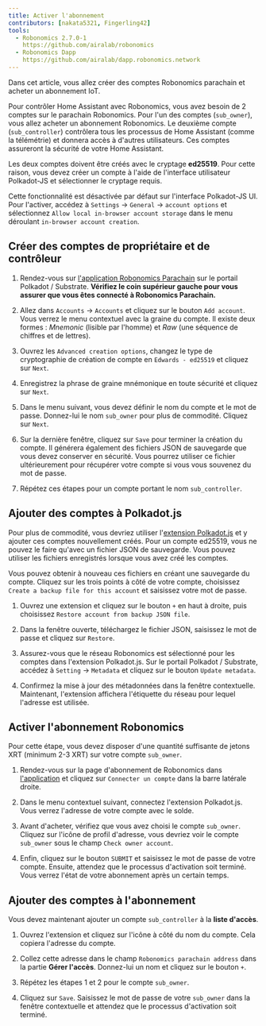 ```yaml
---
title: Activer l'abonnement
contributors: [nakata5321, Fingerling42]
tools:   
  - Robonomics 2.7.0-1
    https://github.com/airalab/robonomics
  - Robonomics Dapp 
    https://github.com/airalab/dapp.robonomics.network
---
```


Dans cet article, vous allez créer des comptes Robonomics parachain et acheter un abonnement IoT. 

<robo-wiki-picture src="home-assistant/sub_activate.png" />


Pour contrôler Home Assistant avec Robonomics, vous avez besoin de 2 comptes sur le parachain Robonomics. Pour l'un des comptes (`sub_owner`), vous allez acheter un abonnement Robonomics. Le deuxième compte (`sub_controller`) contrôlera tous les processus de Home Assistant (comme la télémétrie) et donnera accès à d'autres utilisateurs. Ces comptes assureront la sécurité de votre Home Assistant. 

<robo-wiki-note type="warning" title="WARNING">

Les deux comptes doivent être créés avec le cryptage **ed25519**. Pour cette raison, vous devez créer un compte à l'aide de l'interface utilisateur Polkadot-JS et sélectionner le cryptage requis.

Cette fonctionnalité est désactivée par défaut sur l'interface Polkadot-JS UI. Pour l'activer, accédez à `Settings` -> `General` -> `account options` et sélectionnez `Allow local in-browser account storage` dans le menu déroulant `in-browser account creation`.

</robo-wiki-note>

## Créer des comptes de propriétaire et de contrôleur

<robo-wiki-video autoplay loop controls :videos="[{src: 'https://cloudflare-ipfs.com/ipfs/QmQiJYPYajUJXENX2PzSJMSKGSshyWyPNqugSYxP5eCNvm', type:'mp4'}]" />

1. Rendez-vous sur [l'application Robonomics Parachain](https://polkadot.js.org/apps/?rpc=wss%3A%2F%2Fkusama.rpc.robonomics.network%2F#/) sur le portail Polkadot / Substrate. **Vérifiez le coin supérieur gauche pour vous assurer que vous êtes connecté à Robonomics Parachain.**

2. Allez dans `Accounts` -> `Accounts` et cliquez sur le bouton `Add account`. Vous verrez le menu contextuel avec la graine du compte. Il existe deux formes : *Mnemonic* (lisible par l'homme) et *Raw* (une séquence de chiffres et de lettres). 

3. Ouvrez les `Advanced creation options`, changez le type de cryptographie de création de compte en `Edwards - ed25519` et cliquez sur `Next`.


4. Enregistrez la phrase de graine mnémonique en toute sécurité et cliquez sur `Next`.

5. Dans le menu suivant, vous devez définir le nom du compte et le mot de passe. Donnez-lui le nom `sub_owner` pour plus de commodité. Cliquez sur `Next`.

6. Sur la dernière fenêtre, cliquez sur `Save` pour terminer la création du compte. Il générera également des fichiers JSON de sauvegarde que vous devez conserver en sécurité. Vous pourrez utiliser ce fichier ultérieurement pour récupérer votre compte si vous vous souvenez du mot de passe.

7. Répétez ces étapes pour un compte portant le nom `sub_controller`.


## Ajouter des comptes à Polkadot.js

Pour plus de commodité, vous devriez utiliser l'[extension Polkadot.js](https://polkadot.js.org/extension/) et y ajouter ces comptes nouvellement créés. Pour un compte ed25519, vous ne pouvez le faire qu'avec un fichier JSON de sauvegarde. Vous pouvez utiliser les fichiers enregistrés lorsque vous avez créé les comptes.

Vous pouvez obtenir à nouveau ces fichiers en créant une sauvegarde du compte. Cliquez sur les trois points à côté de votre compte, choisissez `Create a backup file for this account` et saisissez votre mot de passe.

<robo-wiki-video autoplay loop controls :videos="[{src: 'https://cloudflare-ipfs.com/ipfs/QmRd7gztUjWkLF4W2XuJwy5aXBwzNV2aPCU6CQQLvUpSNj', type:'mp4'}]" />

1. Ouvrez une extension et cliquez sur le bouton `+` en haut à droite, puis choisissez `Restore account from backup JSON file`.

2. Dans la fenêtre ouverte, téléchargez le fichier JSON, saisissez le mot de passe et cliquez sur `Restore`.

3. Assurez-vous que le réseau Robonomics est sélectionné pour les comptes dans l'extension Polkadot.js. Sur le portail Polkadot / Substrate, accédez à  `Setting` -> `Metadata` et cliquez sur le bouton `Update metadata`. 

4. Confirmez la mise à jour des métadonnées dans la fenêtre contextuelle. Maintenant, l'extension affichera l'étiquette du réseau pour lequel l'adresse est utilisée.

<robo-wiki-video autoplay loop controls :videos="[{src: 'https://cloudflare-ipfs.com/ipfs/QmT5sTNP9t8gpbD4RJJw6ETwG4wiziiChAh2uHHBk9Zsyd', type:'mp4'}]" />

## Activer l'abonnement Robonomics 

<robo-wiki-note type="okay">

Pour cette étape, vous devez disposer d'une quantité suffisante de jetons XRT (minimum 2-3 XRT) sur votre compte `sub_owner`.

</robo-wiki-note>

<robo-wiki-video autoplay loop controls :videos="[{src: 'https://cloudflare-ipfs.com/ipfs/QmXrFCajmJgkRDSbshGD3QehjnoyS6jafEPSjHdYkoBHum', type:'mp4'}]" />

1. Rendez-vous sur la page d'abonnement de Robonomics dans [l'application](https://dapp.robonomics.network/#/subscription) et cliquez sur `Connecter un compte` dans la barre latérale droite.

2. Dans le menu contextuel suivant, connectez l'extension Polkadot.js. Vous verrez l'adresse de votre compte avec le solde.

3. Avant d'acheter, vérifiez que vous avez choisi le compte `sub_owner`. Cliquez sur l'icône de profil d'adresse, vous devriez voir le compte `sub_owner` sous le champ `Check owner account`.

4. Enfin, cliquez sur le bouton `SUBMIT` et saisissez le mot de passe de votre compte. Ensuite, attendez que le processus d'activation soit terminé. Vous verrez l'état de votre abonnement après un certain temps.


## Ajouter des comptes à l'abonnement

Vous devez maintenant ajouter un compte `sub_controller` à la **liste d'accès**.

<robo-wiki-video autoplay loop controls :videos="[{src: 'https://cloudflare-ipfs.com/ipfs/QmV1gkwtcXsWv54ov9tuXfcHg7nqs1foM8cRwts4sqnqtX', type:'mp4'}]" />

1. Ouvrez l'extension et cliquez sur l'icône à côté du nom du compte. Cela copiera l'adresse du compte.


2. Collez cette adresse dans le champ `Robonomics parachain address` dans la partie **Gérer l'accès**. Donnez-lui un nom et cliquez sur le bouton `+`. 

3. Répétez les étapes 1 et 2 pour le compte `sub_owner`.

4. Cliquez sur `Save`. Saisissez le mot de passe de votre `sub_owner` dans la fenêtre contextuelle et attendez que le processus d'activation soit terminé.
